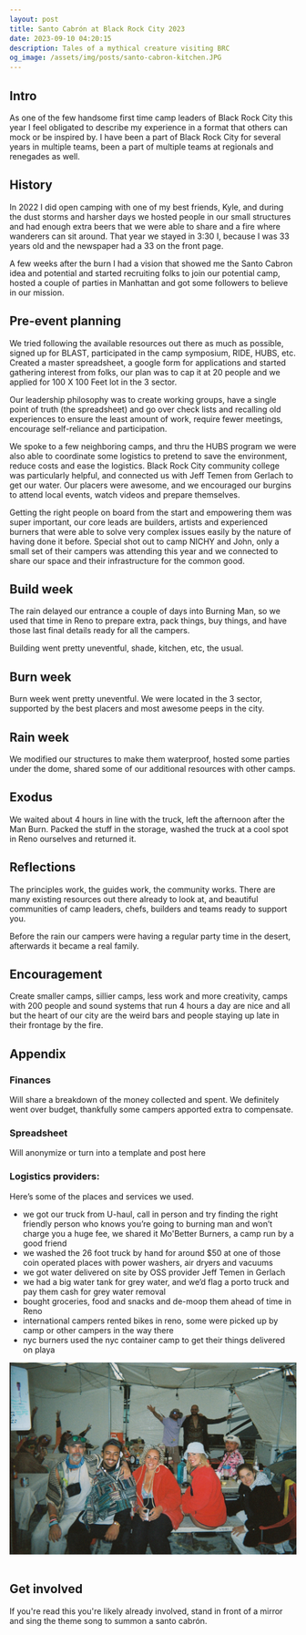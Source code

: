 ```yaml
---
layout: post
title: Santo Cabrón at Black Rock City 2023
date: 2023-09-10 04:20:15
description: Tales of a mythical creature visiting BRC
og_image: /assets/img/posts/santo-cabron-kitchen.JPG
---
```


## Intro

As one of the few handsome first time camp leaders of Black Rock City this year I feel obligated to describe my experience in a format that others can mock or be inspired by. I have been a part of Black Rock City for several years in multiple teams, been a part of multiple teams at regionals and renegades as well.

## History

In 2022 I did open camping with one of my best friends, Kyle, and during the dust storms and harsher days we hosted people in our small structures and had enough extra beers that we were able to share and a fire where wanderers can sit around. That year we stayed in 3:30 I, because I was 33 years old and the newspaper had a 33 on the front page.

A few weeks after the burn I had a vision that showed me the Santo Cabron idea and potential and started recruiting folks to join our potential camp, hosted a couple of parties in Manhattan and got some followers to believe in our mission.

## Pre-event planning

We tried following the available resources out there as much as possible, signed up for BLAST, participated in the camp symposium, RIDE, HUBS, etc. Created a master spreadsheet, a google form for applications and started gathering interest from folks, our plan was to cap it at 20 people and we applied for 100 X 100 Feet lot in the 3 sector.

Our leadership philosophy was to create working groups, have a single point of truth (the spreadsheet) and go over check lists and recalling old experiences to ensure the least amount of work, require fewer meetings, encourage self-reliance and participation.

We spoke to a few neighboring camps, and thru the HUBS program we were also able to coordinate some logistics to pretend to save the environment, reduce costs and ease the logistics. Black Rock City community college was particularly helpful, and connected us with Jeff Temen from Gerlach to get our water. Our placers were awesome, and we encouraged our burgins to attend local events, watch videos and prepare themselves.

Getting the right people on board from the start and empowering them was super important, our core leads are builders, artists and experienced burners that were able to solve very complex issues easily by the nature of having done it before. Special shot out to camp NICHY and John, only a small set of their campers was attending this year and we connected to share our space and their infrastructure for the common good.

## Build week

The rain delayed our entrance a couple of days into Burning Man, so we used that time in Reno to prepare extra, pack things, buy things, and have those last final details ready for all the campers.

Building went pretty uneventful, shade, kitchen, etc, the usual.

## Burn week

Burn week went pretty uneventful. We were located in the 3 sector, supported by the best placers and most awesome peeps in the city.

## Rain week

We modified our structures to make them waterproof, hosted some parties under the dome, shared some of our additional resources with other camps.


## Exodus

We waited about 4 hours in line with the truck, left the afternoon after the Man Burn. Packed the stuff in the storage, washed the truck at a cool spot in Reno ourselves and returned it.

## Reflections

The principles work, the guides work, the community works. There are many existing resources out there already to look at, and beautiful communities of camp leaders, chefs, builders and teams ready to support you.

Before the rain our campers were having a regular party time in the desert, afterwards it became a real family.

## Encouragement

Create smaller camps, sillier camps, less work and more creativity, camps with 200 people and sound systems that run 4 hours a day are nice and all but the heart of our city are the weird bars and people staying up late in their frontage by the fire.

## Appendix

### Finances

Will share a breakdown of the money collected and spent. We definitely went over budget, thankfully some campers apported extra to compensate.

### Spreadsheet

Will anonymize or turn into a template and post here

### Logistics providers:

Here’s some of the places and services we used.

- we got our truck from U-haul, call in person and try finding the right friendly person who knows you’re going to burning man and won’t charge you a huge fee, we shared it Mo'Better Burners, a camp run by a good friend
- we washed the 26 foot truck by hand for around $50 at one of those coin operated places with power washers, air dryers and vacuums
- we got water delivered on site by OSS provider Jeff Temen in Gerlach
- we had a big water tank for grey water, and we’d flag a porto truck and pay them cash for grey water removal
- bought groceries, food and snacks and de-moop them ahead of time in Reno
- international campers rented bikes in reno, some were picked up by camp or other campers in the way there
- nyc burners used the nyc container camp to get their things delivered on playa


<img src="/assets/img/posts/santo-cabron-kitchen.JPG" style="max-width: 100%; margin-bottom: 16px;" alt="logo no oficial de la asociacion caleña para la promocion y la defensa de la cultura que promueve la callejera saludable, segura y con condom, con abreviatura: ACPDCPCSSC o a ce pe de ce pe ce ese ese ce para mas corto. la imagen depicta a un conejo salvaje en un valle en llamas." >

## Get involved

If you're read this you're likely already involved, stand in front of a mirror and sing the theme song to summon a santo cabrón.
